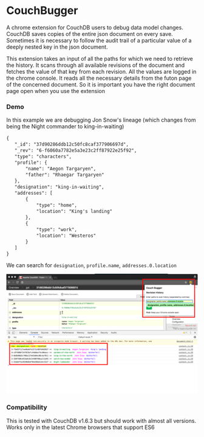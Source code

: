 # CouchBugger
A chrome extension for CouchDB users to debug data model changes. CouchDB saves copies of the entire json document on every save. Sometimes it is necessary to follow the audit trail of a particular value of a deeply nested key in the json document.

This extension takes an input of all the paths for which we need to retrieve the history. It scans through all available revisions of the document and fetches the value of that key from each revision. All the values are logged in the chrome console. It reads all the necessary details from the futon page of the concerned document. So it is important you have the right document page open when you use the extension

### Demo
In this example we are debugging Jon Snow's lineage (which changes from being the Night commander to king-in-waiting)


```
{
   "_id": "37d90286ddb12c50fc8caf377906697d",
   "_rev": "6-f6060a7782e5a3e23c2ff87922e25f92",
   "type": "characters",
   "profile": {
       "name": "Aegon Targaryen",
       "father": "Rhaegar Targaryen"
   },
   "designation": "king-in-waiting",
   "addresses": [
       {
           "type": "home",
           "location": "King's landing"
       },
       {
           "type": "work",
           "location": "Westeros"
       }
   ]
}
```


We can search for `designation`, `profile.name`, `addresses.0.location`

![Chrome screenshot](img/demo-screenshot.png)

### Compatibility

This is tested with CouchDB v1.6.3 but should work with almost all versions. Works only in the latest Chrome browsers that support ES6 
